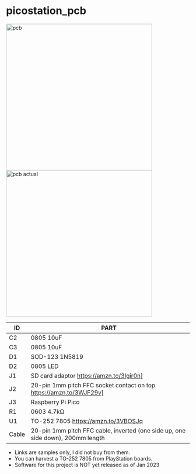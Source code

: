 # picostation_pcb

<img src="https://github.com/paulocode/picostation_pcb/raw/main/images/top.svg" alt="pcb" height="400"/><img src="https://github.com/paulocode/picostation_pcb/raw/main/images/FmRhUjRaEAAdwso.jpg" alt="pcb actual" height="400"/>

| ID | PART |
|---|---|
| C2 | 0805 10uF  |
| C3 | 0805 10uF |
| D1 | SOD-123 1N5819 |
| D2 | 0805 LED |
| J1 | SD card adaptor https://amzn.to/3Igir0n] 
| J2 | 20-pin 1mm pitch FFC socket contact on top https://amzn.to/3WJF29v] 
| J3 | Raspberry Pi Pico |
| R1 | 0603 4.7kΩ |
| U1 | TO-252 7805 https://amzn.to/3VBOSJq |
| Cable | 20-pin 1mm pitch FFC cable, inverted (one side up, one side down), 200mm length |

* Links are samples only, I did not buy from them.
* You can harvest a TO-252 7805 from PlayStation boards.
* Software for this project is NOT yet released as of Jan 2023
